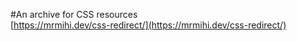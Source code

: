 #An archive for CSS resources
</br>
[https://mrmihi.dev/css-redirect/](https://mrmihi.dev/css-redirect/)
